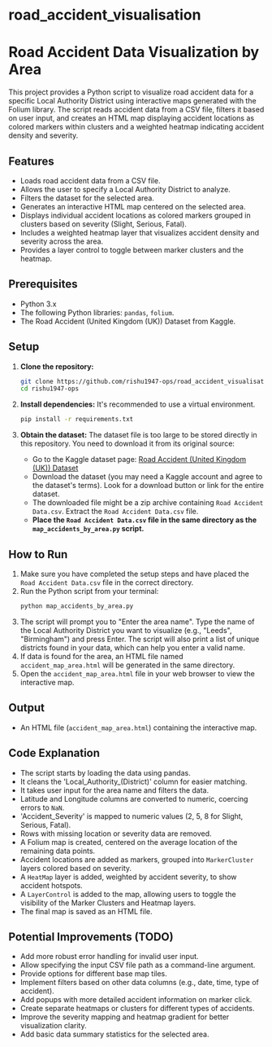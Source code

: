 # road_accident_visualisation

# Road Accident Data Visualization by Area

This project provides a Python script to visualize road accident data for a specific Local Authority District using interactive maps generated with the Folium library. The script reads accident data from a CSV file, filters it based on user input, and creates an HTML map displaying accident locations as colored markers within clusters and a weighted heatmap indicating accident density and severity.

## Features

-   Loads road accident data from a CSV file.
-   Allows the user to specify a Local Authority District to analyze.
-   Filters the dataset for the selected area.
-   Generates an interactive HTML map centered on the selected area.
-   Displays individual accident locations as colored markers grouped in clusters based on severity (Slight, Serious, Fatal).
-   Includes a weighted heatmap layer that visualizes accident density and severity across the area.
-   Provides a layer control to toggle between marker clusters and the heatmap.

## Prerequisites

-   Python 3.x
-   The following Python libraries: `pandas`, `folium`.
-   The Road Accident (United Kingdom (UK)) Dataset from Kaggle.

## Setup

1.  **Clone the repository:**
    ```bash
    git clone https://github.com/rishu1947-ops/road_accident_visualisation
    cd rishu1947-ops
    ```

2.  **Install dependencies:**
    It's recommended to use a virtual environment.
    ```bash
    pip install -r requirements.txt
    ```

3.  **Obtain the dataset:**
    The dataset file is too large to be stored directly in this repository. You need to download it from its original source:
    *   Go to the Kaggle dataset page: [Road Accident (United Kingdom (UK)) Dataset](https://www.kaggle.com/datasets/silverbottle/road-accident-united-kingdom-uk-dataset)
    *   Download the dataset (you may need a Kaggle account and agree to the dataset's terms). Look for a download button or link for the entire dataset.
    *   The downloaded file might be a zip archive containing `Road Accident Data.csv`. Extract the `Road Accident Data.csv` file.
    *   **Place the `Road Accident Data.csv` file in the same directory as the `map_accidents_by_area.py` script.**

## How to Run

1.  Make sure you have completed the setup steps and have placed the `Road Accident Data.csv` file in the correct directory.
2.  Run the Python script from your terminal:
    ```bash
    python map_accidents_by_area.py
    ```
3.  The script will prompt you to "Enter the area name". Type the name of the Local Authority District you want to visualize (e.g., "Leeds", "Birmingham") and press Enter. The script will also print a list of unique districts found in your data, which can help you enter a valid name.
4.  If data is found for the area, an HTML file named `accident_map_area.html` will be generated in the same directory.
5.  Open the `accident_map_area.html` file in your web browser to view the interactive map.

## Output

-   An HTML file (`accident_map_area.html`) containing the interactive map.

## Code Explanation

-   The script starts by loading the data using pandas.
-   It cleans the 'Local\_Authority\_(District)' column for easier matching.
-   It takes user input for the area name and filters the data.
-   Latitude and Longitude columns are converted to numeric, coercing errors to `NaN`.
-   'Accident\_Severity' is mapped to numeric values (2, 5, 8 for Slight, Serious, Fatal).
-   Rows with missing location or severity data are removed.
-   A Folium map is created, centered on the average location of the remaining data points.
-   Accident locations are added as markers, grouped into `MarkerCluster` layers colored based on severity.
-   A `HeatMap` layer is added, weighted by accident severity, to show accident hotspots.
-   A `LayerControl` is added to the map, allowing users to toggle the visibility of the Marker Clusters and Heatmap layers.
-   The final map is saved as an HTML file.

## Potential Improvements (TODO)

-   Add more robust error handling for invalid user input.
-   Allow specifying the input CSV file path as a command-line argument.
-   Provide options for different base map tiles.
-   Implement filters based on other data columns (e.g., date, time, type of accident).
-   Add popups with more detailed accident information on marker click.
-   Create separate heatmaps or clusters for different types of accidents.
-   Improve the severity mapping and heatmap gradient for better visualization clarity.
-   Add basic data summary statistics for the selected area.
